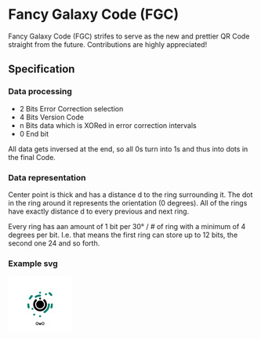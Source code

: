 # Fancy Galaxy Code (FGC)
Fancy Galaxy Code (FGC) strifes to serve as the new and prettier QR Code straight from the future.
Contributions are highly appreciated!

## Specification

### Data processing
- 2 Bits Error Correction selection
- 4 Bits Version Code
- n Bits data which is XORed in error correction intervals
- 0 End bit

All data gets inversed at the end, so all 0s turn into 1s and thus into dots in the final Code.


### Data representation
Center point is thick and has a distance d to the ring surrounding it.
The dot in the ring around it represents the orientation (0 degrees).
All of the rings have exactly distance d to every previous and next ring.

Every ring has aan amount of 1 bit per 30° / # of ring with a minimum of 4 degrees per bit.
I.e. that means the first ring can store up to 12 bits, the second one 24 and so forth.

### Example svg
![Alt text](./fgc.svg)
